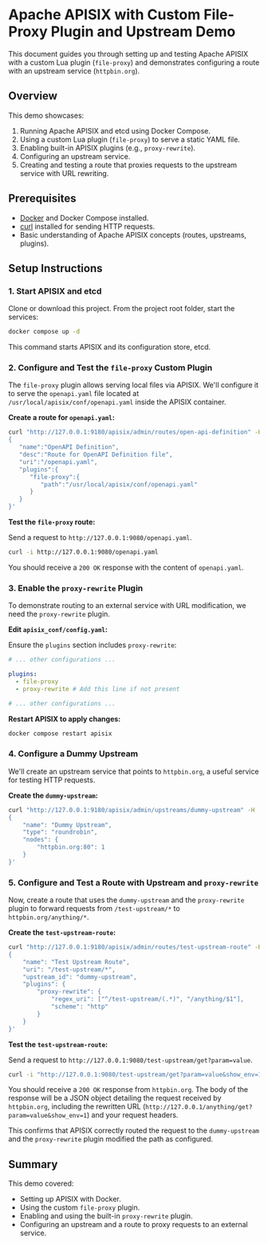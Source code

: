 # Apache APISIX with Custom File-Proxy Plugin and Upstream Demo

This document guides you through setting up and testing Apache APISIX with a custom Lua plugin (`file-proxy`) and demonstrates configuring a route with an upstream service (`httpbin.org`).

## Overview

This demo showcases:
1.  Running Apache APISIX and etcd using Docker Compose.
2.  Using a custom Lua plugin (`file-proxy`) to serve a static YAML file.
3.  Enabling built-in APISIX plugins (e.g., `proxy-rewrite`).
4.  Configuring an upstream service.
5.  Creating and testing a route that proxies requests to the upstream service with URL rewriting.

## Prerequisites

-   [Docker](https://docs.docker.com/get-docker/) and Docker Compose installed.
-   [curl](https://curl.se/) installed for sending HTTP requests.
-   Basic understanding of Apache APISIX concepts (routes, upstreams, plugins).

## Setup Instructions

### 1. Start APISIX and etcd

Clone or download this project. From the project root folder, start the services:

```bash
docker compose up -d
```
This command starts APISIX and its configuration store, etcd.

### 2. Configure and Test the `file-proxy` Custom Plugin

The `file-proxy` plugin allows serving local files via APISIX. We'll configure it to serve the `openapi.yaml` file located at `/usr/local/apisix/conf/openapi.yaml` inside the APISIX container.

**Create a route for `openapi.yaml`:**

```bash
curl "http://127.0.0.1:9180/apisix/admin/routes/open-api-definition" -H 'X-API-KEY: edd1c9f034335f136f87ad84b625c8f1' -X PUT -d '
{
   "name":"OpenAPI Definition",
   "desc":"Route for OpenAPI Definition file",
   "uri":"/openapi.yaml",
   "plugins":{
      "file-proxy":{
         "path":"/usr/local/apisix/conf/openapi.yaml"
      }
   }
}'
```

**Test the `file-proxy` route:**

Send a request to `http://127.0.0.1:9080/openapi.yaml`.

```bash
curl -i http://127.0.0.1:9080/openapi.yaml
```

You should receive a `200 OK` response with the content of `openapi.yaml`.

### 3. Enable the `proxy-rewrite` Plugin

To demonstrate routing to an external service with URL modification, we need the `proxy-rewrite` plugin.

**Edit `apisix_conf/config.yaml`:**

Ensure the `plugins` section includes `proxy-rewrite`:

```yaml
# ... other configurations ...

plugins:
  - file-proxy
  - proxy-rewrite # Add this line if not present

# ... other configurations ...
```

**Restart APISIX to apply changes:**

```bash
docker compose restart apisix
```

### 4. Configure a Dummy Upstream

We'll create an upstream service that points to `httpbin.org`, a useful service for testing HTTP requests.

**Create the `dummy-upstream`:**

```bash
curl "http://127.0.0.1:9180/apisix/admin/upstreams/dummy-upstream" -H 'X-API-KEY: edd1c9f034335f136f87ad84b625c8f1' -X PUT -d '
{
    "name": "Dummy Upstream",
    "type": "roundrobin",
    "nodes": {
        "httpbin.org:80": 1
    }
}'
```

### 5. Configure and Test a Route with Upstream and `proxy-rewrite`

Now, create a route that uses the `dummy-upstream` and the `proxy-rewrite` plugin to forward requests from `/test-upstream/*` to `httpbin.org/anything/*`.

**Create the `test-upstream-route`:**

```bash
curl "http://127.0.0.1:9180/apisix/admin/routes/test-upstream-route" -H 'X-API-KEY: edd1c9f034335f136f87ad84b625c8f1' -X PUT -d '
{
    "name": "Test Upstream Route",
    "uri": "/test-upstream/*",
    "upstream_id": "dummy-upstream",
    "plugins": {
        "proxy-rewrite": {
            "regex_uri": ["^/test-upstream/(.*)", "/anything/$1"],
            "scheme": "http"
        }
    }
}'
```

**Test the `test-upstream-route`:**

Send a request to `http://127.0.0.1:9080/test-upstream/get?param=value`.

```bash
curl -i "http://127.0.0.1:9080/test-upstream/get?param=value&show_env=1"
```

You should receive a `200 OK` response from `httpbin.org`. The body of the response will be a JSON object detailing the request received by `httpbin.org`, including the rewritten URL (`http://127.0.0.1/anything/get?param=value&show_env=1`) and your request headers.

This confirms that APISIX correctly routed the request to the `dummy-upstream` and the `proxy-rewrite` plugin modified the path as configured.

## Summary

This demo covered:
-   Setting up APISIX with Docker.
-   Using the custom `file-proxy` plugin.
-   Enabling and using the built-in `proxy-rewrite` plugin.
-   Configuring an upstream and a route to proxy requests to an external service.
